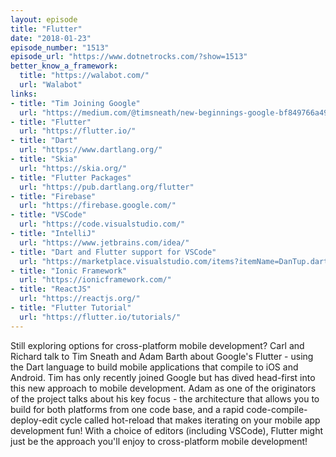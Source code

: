 ```yaml
---
layout: episode
title: "Flutter"
date: "2018-01-23"
episode_number: "1513"
episode_url: "https://www.dotnetrocks.com/?show=1513"
better_know_a_framework:
  title: "https://walabot.com/"
  url: "Walabot"
links:
- title: "Tim Joining Google"
  url: "https://medium.com/@timsneath/new-beginnings-google-bf849766a497"
- title: "Flutter"
  url: "https://flutter.io/"
- title: "Dart"
  url: "https://www.dartlang.org/"
- title: "Skia"
  url: "https://skia.org/"
- title: "Flutter Packages"
  url: "https://pub.dartlang.org/flutter"
- title: "Firebase"
  url: "https://firebase.google.com/"
- title: "VSCode"
  url: "https://code.visualstudio.com/"
- title: "IntelliJ"
  url: "https://www.jetbrains.com/idea/"
- title: "Dart and Flutter support for VSCode"
  url: "https://marketplace.visualstudio.com/items?itemName=DanTup.dart-code"
- title: "Ionic Framework"
  url: "https://ionicframework.com/"
- title: "ReactJS"
  url: "https://reactjs.org/"
- title: "Flutter Tutorial"
  url: "https://flutter.io/tutorials/"
---
```


Still exploring options for cross-platform mobile development? Carl and Richard talk to Tim Sneath and Adam Barth about Google's Flutter - using the Dart language to build mobile applications that compile to iOS and Android. Tim has only recently joined Google but has dived head-first into this new approach to mobile development. Adam as one of the originators of the project talks about his key focus - the architecture that allows you to build for both platforms from one code base, and a rapid code-compile-deploy-edit cycle called hot-reload that makes iterating on your mobile app development fun! With a choice of editors (including VSCode), Flutter might just be the approach you'll enjoy to cross-platform mobile development!
